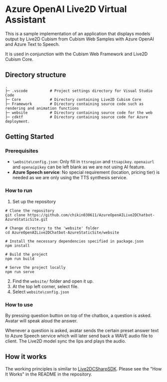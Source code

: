 # Azure OpenAI Live2D Virtual Assistant

This is a sample implementation of an application that displays models output by Live2D Cubism from Cubism Web Samples with Azure OpenAI and Azure Text to Speech.

It is used in conjunction with the Cubism Web Framework and Live2D Cubism Core.

## Directory structure
```
.
├─ .vscode          # Project settings directory for Visual Studio Code
├─ Core             # Directory containing Live2D Cubism Core
├─ Framework        # Directory containing source code such as rendering and animation functions
├─ website          # Directory containing source code for the web
├─ cdktf            # Directory containing source code for Azure deployment.
```

## Getting Started

### Prerequisites

- `\website\config.json`: Only fill in `ttsregion` and `ttsapikey`. `openaiurl` and `openaipikey` can be left blank as we are not using AI feature.
- **Azure Speech service**: No special requirement (location, pricing tier) is needed as we are only using the TTS synthesis service.

### How to run

1. Set up the repository
 ```
# Clone the repository 
git clone https://github.com/chikin030611/AzureOpenAILive2DChatbot-AzureStaticSite.git

# Change directory to the 'website' folder
cd AzureOpenAILive2DChatbot-AzureStaticSite/website

# Install the necessary dependencies specified in package.json
npm install

# Build the project
npm run build

# Serve the project locally
npm run serve
```
2. Find the `website/` folder and open it up.
3. At the top left corner, select file.
4. Select `website\config.json`

### How to use

By pressing question button on top of the chatbox, a question is asked. Avatar will speak aloud the answer.

Whenever a question is asked, avatar sends the certain preset answer text to Azure Speech service which will later send back a WAVE audio file to client. The Live2D model sync the lips and plays the audio.

## How it works

The working principles is similar to [Live2DCSharpSDK](https://github.com/chikin030611/Live2D-dotnet). Please see the "How It Works" in the README in the repository.


